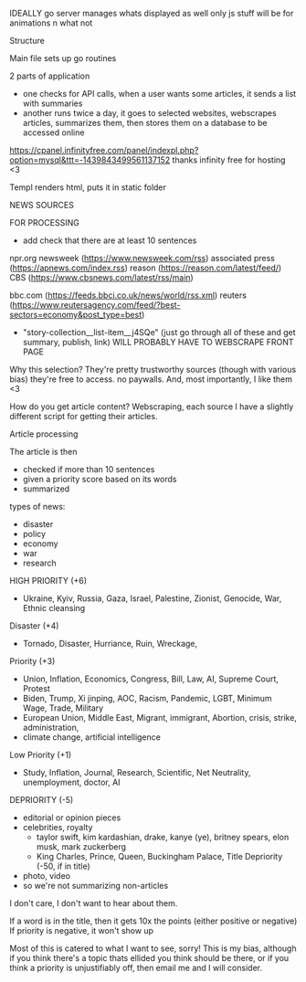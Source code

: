 

IDEALLY
go server manages whats displayed as well
only js stuff will be for animations n what not


Structure

Main file sets up go routines

2 parts of application
- one checks for API calls, when a user wants some articles, it sends a list with summaries
- another runs twice a day, it goes to selected websites, 
    webscrapes articles, summarizes them, then stores them on a database to be accessed online


https://cpanel.infinityfree.com/panel/indexpl.php?option=mysql&ttt=-1439843499561137152
thanks infinity free for hosting <3



Templ renders html, puts it in static folder



NEWS SOURCES

FOR PROCESSING
- add check that there are at least 10 sentences

npr.org
newsweek (https://www.newsweek.com/rss)
associated press (https://apnews.com/index.rss)
reason (https://reason.com/latest/feed/)
CBS (https://www.cbsnews.com/latest/rss/main)



bbc.com (https://feeds.bbci.co.uk/news/world/rss.xml)
reuters (https://www.reutersagency.com/feed/?best-sectors=economy&post_type=best)
- "story-collection__list-item__j4SQe" (just go through all of these and get summary, publish, link)
WILL PROBABLY HAVE TO WEBSCRAPE FRONT PAGE

Why this selection?
They're pretty trustworthy sources (though with various bias) they're free to access. no paywalls. And, most importantly, I like them <3

How do you get article content?
Webscraping, each source I have a slightly different script for getting their articles.


Article processing

The article is then
- checked if more than 10 sentences 
- given a priority score based on its words
- summarized


types of news:
- disaster
- policy
- economy
- war
- research

HIGH PRIORITY (+6)
- Ukraine, Kyiv, Russia, Gaza, Israel, Palestine, Zionist, Genocide, War, Ethnic cleansing

Disaster (+4)
- Tornado, Disaster, Hurriance, Ruin, Wreckage, 

Priority (+3)
- Union, Inflation, Economics, Congress, Bill, Law, AI, Supreme Court, Protest
- Biden, Trump, Xi jinping, AOC, Racism, Pandemic, LGBT, Minimum Wage, Trade, Military
- European Union, Middle East, Migrant, immigrant, Abortion, crisis, strike, administration,
- climate change, artificial intelligence

Low Priority (+1)
- Study, Inflation, Journal, Research, Scientific, Net Neutrality, unemployment, doctor, AI

DEPRIORITY (-5)
- editorial or opinion pieces
- celebrities, royalty
    - taylor swift, kim kardashian, drake, kanye (ye), britney spears, elon musk, mark zuckerberg
    - King Charles, Prince, Queen, Buckingham Palace, 
Title Depriority (-50, if in title)
- photo, video
- so we're not summarizing non-articles

I don't care, I don't want to hear about them.

If a word is in the title, then it gets 10x the points (either positive or negative)
If priority is negative, it won't show up

Most of this is catered to what I want to see, sorry! This is my bias, although if you think there's a topic thats ellided you think should be there, or if you think a priority is unjustifiably off, then email me and I will consider.  